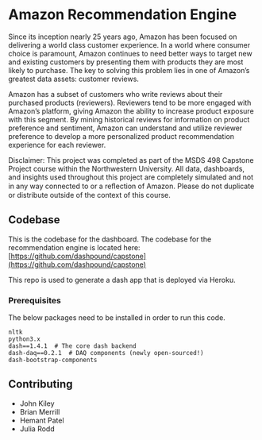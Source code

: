 # Amazon Recommendation Engine

Since its inception nearly 25 years ago, Amazon has been focused on delivering a world class customer experience. In a world where consumer choice is paramount, Amazon continues to need better ways to target new and existing customers by presenting them with products they are most likely to purchase. The key to solving this problem lies in one of Amazon’s greatest data assets: customer reviews.

Amazon has a subset of customers who write reviews about their purchased products (reviewers). Reviewers tend to be more engaged with Amazon’s platform, giving Amazon the ability to increase product exposure with this segment. By mining historical reviews for information on product preference and sentiment, Amazon can understand and utilize reviewer preference to develop a more personalized product recommendation experience for each reviewer. 

Disclaimer: This project was completed as part of the MSDS 498 Capstone Project course within the Northwestern University. All data, dashboards, and insights used throughout this project are completely simulated and not in any way connected to or a reﬂection of Amazon. Please do not duplicate or distribute outside of the context of this course. 

## Codebase

This is the codebase for the dashboard.
The codebase for the recommendation engine is located here:
[https://github.com/dashpound/capstone](https://github.com/dashpound/capstone)

This repo is used to generate a dash app that is deployed via Heroku.

### Prerequisites

The below packages need to be installed in order to run this code.

```
nltk
python3.x
dash==1.4.1  # The core dash backend
dash-daq==0.2.1  # DAQ components (newly open-sourced!)
dash-bootstrap-components
```

## Contributing

* John Kiley
* Brian Merrill
* Hemant Patel
* Julia Rodd